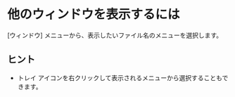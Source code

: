 # 他のウィンドウを表示するには

\[ウィンドウ\] メニューから、表示したいファイル名のメニューを選択します。

## ヒント

- トレイ アイコンを右クリックして表示されるメニューから選択することもできます。